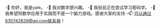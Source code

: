  -👋 你好，我是yale。
 -👀 我对数学感兴趣。
 -🌱 我目前正在尝试学习密码学。
 -💞️ 我希望将数学应用于实践而不是一个脑力游戏。感谢大家的支持
 -📫 可以通过635742829@qq.com联系我！

<!---
yale2023/yale2023是一个✨ 特殊的✨ 因为它的`README.md`（此文件）出现在GitHub配置文件中。
您可以单击预览链接查看更改。
 ---&#62;

